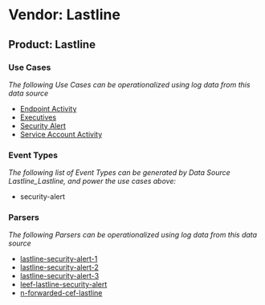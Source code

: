 Vendor: Lastline
================
Product: Lastline
-----------------

### Use Cases

_The following Use Cases can be operationalized using log data from this data source_

* [Endpoint Activity](../UseCases/usecase_endpoint_activity.md)
* [Executives](../UseCases/usecase_executives.md)
* [Security Alert](../UseCases/usecase_security_alert.md)
* [Service Account Activity](../UseCases/usecase_service_account_activity.md)


### Event Types

_The following list of Event Types can be generated by Data Source Lastline_Lastline, and power the use cases above:_

- security-alert


### Parsers

_The following Parsers can be operationalized using log data from this data source_

* [lastline-security-alert-1](../Parsers/parserContent_lastline-security-alert-1.md)
* [lastline-security-alert-2](../Parsers/parserContent_lastline-security-alert-2.md)
* [lastline-security-alert-3](../Parsers/parserContent_lastline-security-alert-3.md)
* [leef-lastline-security-alert](../Parsers/parserContent_leef-lastline-security-alert.md)
* [n-forwarded-cef-lastline](../Parsers/parserContent_n-forwarded-cef-lastline.md)
